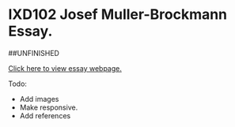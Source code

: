 # IXD102 Josef Muller-Brockmann Essay.

##UNFINISHED

[Click here to view essay webpage.](http://williamipark.github.io/IXD102-Josef-Muller-Brockmann-Essay/index.html)

Todo:
- Add images
- Make responsive.
- Add references
